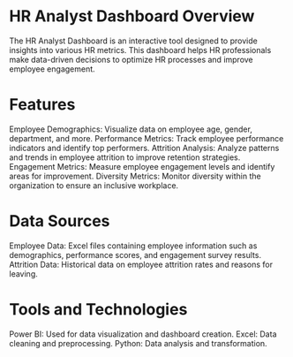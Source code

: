 # HR Analyst Dashboard Overview
The HR Analyst Dashboard is an interactive tool designed to provide insights into various HR metrics. This dashboard helps HR professionals make data-driven decisions to optimize HR processes and improve employee engagement.

# Features
Employee Demographics: Visualize data on employee age, gender, department, and more.
Performance Metrics: Track employee performance indicators and identify top performers.
Attrition Analysis: Analyze patterns and trends in employee attrition to improve retention strategies.
Engagement Metrics: Measure employee engagement levels and identify areas for improvement.
Diversity Metrics: Monitor diversity within the organization to ensure an inclusive workplace.
# Data Sources
Employee Data: Excel files containing employee information such as demographics, performance scores, and engagement survey results.
Attrition Data: Historical data on employee attrition rates and reasons for leaving.
# Tools and Technologies
Power BI: Used for data visualization and dashboard creation.
Excel: Data cleaning and preprocessing.
Python: Data analysis and transformation.
